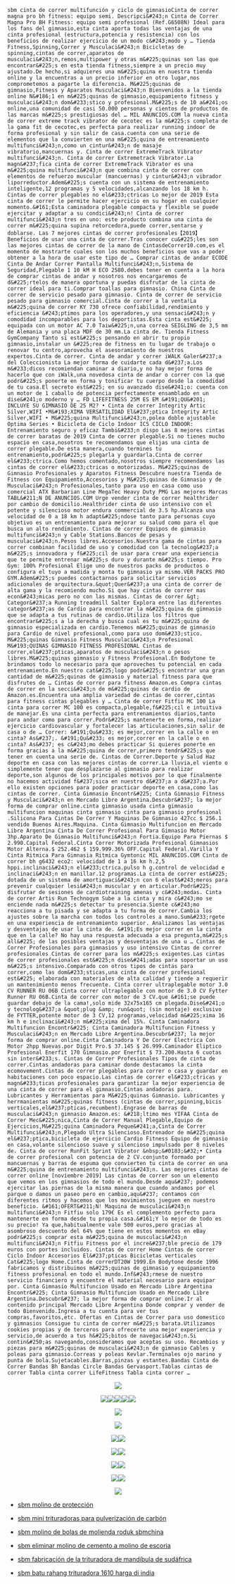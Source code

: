 
```
sbm cinta de correr multifunción y ciclo de gimnasioCinta de correr magna pro bh fitness: equipo semi. Descripci&#243;n Cinta de Correr Magna Pro BH Fitness: equipo semi profesional (Ref.G6508N) Ideal para los fans del gimnasio,esta cinta aporta todas las ventajas de una cinta profesional (estructura,potencia y resistencia) con los beneficios de realizar ejercicio de un modo c&#243;modo y … Tienda Fitness,Spinning,Correr y Musculaci&#243;n Bicicletas de spinning,cintas de correr,aparatos de musculaci&#243;n,remos,multipower y otras m&#225;quinas son las que encontrar&#225;s en esta tienda fitness,siempre a un precio muy ajustado.De hecho,si adquieres una m&#225;quina en nuestra tienda online y la encuentras a un precio inferior en otro lugar,nos comprometemos a pagarte la diferencia. M&#225;quinas de gimnasio,Fitness y Aparatos Musculaci&#243;n Bienvenidos a la tienda online N&#186;1 en m&#225;quinas de gimnasio,equipamiento fitness y musculaci&#243;n dom&#233;stico y profesional.M&#225;s de 10 a&#241;os online,una comunidad de casi 50.000 personas y cientos de productos de las marcas m&#225;s prestigiosas del … MIL ANUNCIOS.COM la nueva cinta de correr extreme track vibrator de cecotec es la m&#225;s completa de la gama fit de cecotec,es perfecta para realizar running indoor de forma profesional y sin salir de casa.cuenta con una serie de elementos que la convierten en una m&#225;quina de entrenamiento multifunci&#243;n,como un cintur&#243;n de masaje vibratorio,mancuernas y. Cinta de correr ExtremeTrack Vibrator multifunci&#243;n. Cinta de correr Extremetrack Vibrator.La magn&#237;fica cinta de correr ExtremeTrack Vibrator es una m&#225;quina multifunci&#243;n que combina cinta de correr con elementos de refuerzo muscular (mancuernas) y cintur&#243;n vibrador liporreductor.Adem&#225;s cuenta con un sistema de entrenamiento inteligente,12 programas y 5 velocidades,alcanzando los 18 km h. Cintas de correr plegables no el&#233;ctricas Lo mejor de 2019 Esta cinta de correr le permite hacer ejercicio en su hogar en cualquier momento.&#161;Esta caminadora plegable compacta y flexible se puede ejercitar y adaptar a su condici&#243;n! Cinta de correr multifunci&#243;n tres en uno: este producto combina una cinta de correr m&#225;quina supina retorcedora,puede correr,sentarse y doblarse. Las 7 mejores cintas de correr profesionales【2019】 Beneficios de usar una cinta de correr.Tras conocer cu&#225;les son las mejores cintas de correr de la mano de CintasdeCorrer10.com,es el momento de mostrarte cuales son los muchos beneficios que vas a poder obtener a la hora de usar este tipo de … Comprar cintas de andar ECODE Cinta De Andar Correr Pantalla Multifunci&#243;n,Sistema de Seguridad,Plegable 1 10 kM H ECO 2580.debes tener en cuenta a la hora de comprar cintas de andar y nosotros nos encargaremos de d&#225;rtelos de manera oportuna y puedas disfrutar de la cinta de correr ideal para ti.Comprar toallas para gimnasio. China Cinta de correr de servicio pesado para gimnasio. Cinta de correr de servicio pesado para gimnasio comercial.Cinta de correr a la venta!La m&#225;quina de correr KY 730 ofrece confiabilidad,rendimiento y eficiencia &#243;ptimos para los operadores,y una sensaci&#243;n y comodidad incomparables para los deportistas.Esta cinta est&#225; equipada con un motor AC 7.0 Taiw&#225;n,una correa SEIGLING de 3,5 mm de Alemania y una placa MDF de 30 mm.La cinta de. Tienda Fitness GymCompany Tanto si est&#225;s pensando en abrir tu propio gimnasio,instalar un &#225;rea de fitness en tu lugar de trabajo o renovar tu centro,aprovecha el asesoramiento de nuestros expertos.Cinta de correr. Cinta de andar y correr iWALK Galer&#237;a del Coleccionista La mejor forma de cuidarte cada d&#237;a.Los m&#233;dicos recomiendan caminar a diario,y no hay mejor forma de hacerlo que con iWalk,una novedosa cinta de andar o correr con la que podr&#225;s ponerte en forma y tonificar tu cuerpo desde la comodidad de tu casa.El secreto est&#225; en su avanzado dise&#241;o: cuenta con un motor de 1 caballo de potencia perfectamente ensamblado en un dise&#241;o moderno y … FD LIFEFITNESS 25M ES EM &#191;QU&#201; INCLUYE SU GIMNASIO DE 25 M2? • Cinta de correr Integrity Artic Silver,WIFI •M&#193;XIMA VERSATILIDAD El&#237;ptica Integrity Artic Silver,WIFI • M&#225;quina Multifunci&#243;n,polea doble ajustable Optima Series • Bicicleta de Ciclo Indoor IC5 CICLO INDOOR: Entrenamiento seguro y eficaz Tambi&#233;n dispo Las 8 mejores cintas de correr baratas de 2019 Cinta de correr plegable.Si no tienes mucho espacio en casa,nosotros te recomendamos que elijas una cinta de correr plegable.De esta manera,cuando termines tu entrenamiento,podr&#225;s plegarla y guardarla.Cinta de correr el&#233;ctrica.Como hemos comentado,nosotros siempre recomendamos las cintas de correr el&#233;ctricas o motorizadas. M&#225;quinas de Gimnasio Profesionales y Aparatos Fitness Descubre nuestra Tienda de Fitness con Equipamiento,Accesorios y M&#225;quinas de Gimnasio y de Musculaci&#243;n Profesionales,tanto para uso en casa como uso comercial ATX Barbarian Line MegaTec Heavy Duty PMG Las mejores Marcas TABL&#211;N DE ANUNCIOS.COM Urge vender cinta de correr healthrider por cambio de domicilio.Healthrider cinta de uso intensivo con el potente y silencioso motor endura commercial de 3.5 hp.Alcanza una velocidad de 0 a 18 km h adapt&#225;ndose tanto para personas cuyo objetivo es un entrenamiento para mejorar su salud como para el que busca un alto rendimiento. Cintas de correr Equipos de gimnasio multifunci&#243;n y Cable Stations.Bancos de pesas y musculaci&#243;n.Pesos libres.Accesorios.Nuestra gama de cintas para correr combinan facilidad de uso y comodidad con la tecnolog&#237;a m&#225;s innovadora y f&#225;cil de usar para crear una experiencia que te permite entrenar m&#225;s duro y durante m&#225;s tiempo. Pro Gym: 100% Profesional Elige uno de nuestros packs de productos o configura el tuyo a madida y monta tu gimnasio ya mismo.VER PACKS PRO GYM.Adem&#225;s puedes contactarnos para solicitar servicios adicionales de arquitectura.&quot;Quer&#237;a una cinta de correr de alta gama y la recomiendo mucho.Si que hay cintas de correr mas econ&#243;micas pero no con las mismas. Cintas de correr &gt; Categor&#237;a Running treadmill Salter Explora entre las diferentes categor&#237;as de Cardio para encontrar la m&#225;quina de gimnasio que se adapta a tus rutinas de cardio.Utiliza los filtros que encontrar&#225;s a la derecha y busca cual es tu m&#225;quina de gimnasio especializada en cardio.Tenemos m&#225;quinas de gimnasio para Cardio de nivel profesional,como para uso dom&#233;stico. M&#225;quinas Gimnasio Fitness Musculaci&#243;n Profesional M&#193;QUINAS GIMNASIO FITNESS PROFESIONAL Cintas de correr,el&#237;pticas,aparatos de musculaci&#243;n o pesos libres.M&#225;quinas gimnasio y Fitness Profesional.En Bodytone te brindamos todo lo necesario para que aproveches tu potencial en cada entrenamiento.En nuestro cat&#225;logo podr&#225;s encontrar una gran cantidad de m&#225;quinas de gimnasio y material fitness para que disfrutes de … Cintas de correr para fitness Amazon.es Compra cintas de correr en la secci&#243;n de m&#225;quinas de cardio de Amazon.es.Encuentra una amplia variedad de cintas de correr,cintas para fitness cintas plegables y … Cinta de correr Fitfiu MC 100 La cinta para correr MC 100 es compacta,plegable,f&#225;cil e intuitiva de manejar.Es una cinta perfecta para entrenamientos diarios,tanto para andar como para correr.Podr&#225;s mantenerte en forma,realizar ejercicio cardiovascular y fortalecer las articulaciones,sin salir de casa o de … Correr: &#191;Qu&#233; es mejor,correr en la calle o en cinta? As&#237;. &#191;Qu&#233; es mejor,correr en la calle o en cinta? As&#237; es c&#243;mo debes practicar Si quieres ponerte en forma gracias a la m&#225;quina de correr,primero tendr&#225;s que tener en cuenta una serie de. Cintas de Correr.Deporte y Salud Haz deporte en casa con las mejores cintas de correr.La lluvia,el viento o simplemente tener que desplazarse al gimnasio para realizar deporte,son algunos de los principales motivos por lo que finalmente no hacemos actividad f&#237;sica en nuestro d&#237;a a d&#237;a.Por ello existen opciones para poder practicar deporte en casa,como las cintas de correr. Cinta Gimnasio Encontr&#225; Cinta Gimnasio Fitness y Musculaci&#243;n en Mercado Libre Argentina.Descubr&#237; la mejor forma de comprar online.cinta gimnasio usada cinta gimnasio multifuncion maquinas cinta gimnasio cinta para gimnasio profesional .Silicona Para Cintas De Correr Y Maquinas De Gimnasio 427cc $ 256.1 vendido Buenos Aires.Maquina. Cinta Gimnasio Multifuncion en Mercado Libre Argentina Cinta De Correr Profesional Para Gimnasio Motor 3hp.Aparato De Gimnasio Multifunci&#243;n Fortia.Equipo Para Piernas $ 2.990.Capital Federal.Cinta Correr Motorizada Profesional Gimnasios Motor Alterna.$ 252.462 $ 159.999.36% OFF.Capital Federal.Varilla Y Cinta Ritmica Para Gimnasia Ritmica Gymtonic MIL ANUNCIOS.COM Cinta de correr bh g6432 eco2: velocidad de 1 a 16 km h.2,5 hppi.inclinaci&#243;n el&#233;ctrica.pulso h g.control de velocidad e inclinaci&#243;n en manillar.12 programas.La cinta de correr est&#225; dotada de un sistema de amortiguaci&#243;n con 6 elast&#243;meros para prevenir cualquier lesi&#243;n muscular y en articular.Podr&#225; disfrutar de sesiones de cardiotraining amenas y c&#243;modas. Cinta de correr Artis Run Technogym Sube a la cinta y mira c&#243;mo se enciende nada m&#225;s detectar tu presencia.Siente c&#243;mo reacciona a tu pisada y se adapta a tu forma de correr.Cambia los ajustes sobre la marcha con todos los controles a mano.Sum&#233;rgete en una experiencia de entrenamiento superior. Analizamos las ventajas y desventajas de usar la cinta de. &#191;Es mejor correr en la cinta que en la calle? No hay una respuesta adecuada a esa pregunta,m&#225;s all&#225; de las posibles ventajas y desventajas de una u … Cintas de Correr Profesionales para gimnasios y uso intensivo Cintas de correr profesionales Cintas de correr para los m&#225;s exigentes.Las cintas de correr profesionales est&#225;n dise&#241;adas para soportar un uso m&#225;s intensivo.Comparado con otros tipos de cintas para correr,como las dom&#233;sticas,una cinta de correr profesional est&#225; elaborada con materiales de alta calidad y tiende a requerir un mantenimiento menos frecuente. Cinta correr ultraplegable motor 3.0 CV RUNNER RU 06B Cinta correr ultraplegable con motor de 3.0 CV Fytter Runner RU 06B.Cinta de correr con motor de 3 CV.que &#161;se puede guardar debajo de la cama!,solo mide 32x75x165 cm plegada.Dise&#241;o y tecnolog&#237;a &quot;plug &amp; run&quot; (sin montaje) exclusivo de FYTTER,potente motor de 3 CV,12 programas,velocidad m&#225;xima 16 km h e inclinaci&#243;n m&#225;xima del 15%. Cinta Caminadora Multifuncion Encontr&#225; Cinta Caminadora Multifuncion Fitness y Musculaci&#243;n en Mercado Libre Argentina.Descubr&#237; la mejor forma de comprar online.Cinta Caminadora Y De Correr Electrica Con Motor 2hpp Nuevas.por Digit Pro.$ 37.145 $ 26.999.Caminador Eliptico Profesional Enerfit 170 Gimnasio.por Enerfit $ 73.200.Hasta 6 cuotas sin inter&#233;s. Cintas de Correr Profesionales Tipos de cinta de correr.Cintas andadoras para caminar donde destacamos la cinta ecomovement.Cintas de correr plegables para correr o casa y guardar en habitaciones con poco espacio.Las cintas de correr el&#233;ctricas y magn&#233;ticas profesionales para garantizar la mejor experiencia de una cinta de correr para el gimnasio.Cintas andadoras para. Lubricantes y Herramientas para M&#225;quinas Gimnasio. Lubricantes y herrmanientas m&#225;quinas fitness (cintas de correr,spinning,bicis verticales,el&#237;pticas,recumbent).Engrase de barras de musculaci&#243;n gimnasio Amazon.es: &#218;ltimo mes YIFAA Cinta de Correr Mec&#225;nica,Cinta de Correr Manual Plegable,Equipo de Ejercicios,M&#225;quina Caminadora Peque&#241;a,Cinta de Correr Multifunci&#243;n,Plegado Ultra Silencioso.Entrenador de m&#225;quina el&#237;ptica,bicicleta de ejercicio Cardio Fitness Equipo de gimnasio en casa,volante silencioso suave y silencioso impulsado por 8 niveles de. Cinta de correr RunFit Sprint Vibrator &nbsp;&#0183;&#32;• Cinta de correr profesional con potencia de 2 CV.conjunto formado por mancuernas y barras de espuma que convierten tu cinta de correr en una m&#225;quina de entrenamiento multifunci&#243;n. Las mejores cintas de correr online [noviembre 2019] Las cintas de correr son un elemento que vemos en los gimnasios de todo el mundo.Desde aqu&#237; podemos ejercitar las piernas de la misma manera que cuando andamos por el parque o damos un paseo pero en cambio,aqu&#237; contamos con diferentes ritmos y hacemos que los movimientos jueguen en nuestro beneficio. &#161;OFERT&#211;N! Maquina de musculaci&#243;n multifunci&#243;n Fitfiu solo 179€ Es el complemento perfecto para mantenerte en forma desde tu propia casa.&#161;Y lo mejor de todo es su precio! Ya que,habitualmente vale 500 euros,pero gracias al asombroso descuento del 64% que tiene en estos momentos en eBay podr&#225;s comprar esta m&#225;quina de musculaci&#243;n multifunci&#243;n Fitfiu Fitness por el incre&#237;ble precio de 179 euros con portes incluidos. Cintas de correr Home Cintas de correr Ciclo Indoor Accesorios El&#237;pticas Bicicletas verticales Cat&#225;logo Home.Cinta de correrDT20W 1999.En Bodytone desde 1996 fabricamos y distribuimos m&#225;quinas de gimnasio y equipamiento fitness profesional en todo el mundo.Inf&#243;rmese de nuestro servicio financiero y encuentre el material necesario para equipar por. Cinta Gimnasio Multifuncion Usado en Mercado Libre Argentina Encontr&#225; Cinta Gimnasio Multifuncion Usado en Mercado Libre Argentina.Descubr&#237; la mejor forma de comprar online.Ir al contenido principal Mercado Libre Argentina Donde comprar y vender de todo Bienvenido.Ingresa a tu cuenta para ver tus compras,favoritos,etc. Ofertas en Cintas de Correr para uso domestico y gimnasios Consigue tu cinta de correr m&#225;s barata.Utilizamos cookies propias y de terceros para ofrecerte una mejor experiencia y servicio,de acuerdo a tus h&#225;bitos de navegaci&#243;n.Si contin&#250;as navegando,consideramos que aceptas su uso. Recambios y piezas para m&#225;quinas de musculaci&#243;n de gimnasio Cables y poleas para gimnasio.Correas y poleas Kevlar.Terminales ojo marino y punta de bola.Sujetacables.Barras,pinzas y estantes.Bandas Cinta de Correr Bandas Bh Bandas Circle Bandas Gervasport.Tablas cintas de correr Tabla cinta correr LifeFitness Tabla cinta correr … 
```

<div align="center">

<a href="https://es-crusher.shibang-china.com/github&k=sbm+cinta+de+correr+multifunci%C3%B3n+y+ciclo+de+gimnasio"><img src="https://static.shibang-china.com/es/crusher/logo.jpg"></a>

<a href="https://es-crusher.shibang-china.com/github&k=sbm+cinta+de+correr+multifunci%C3%B3n+y+ciclo+de+gimnasio"><img src="https://static.shibang-china.com/es/crusher/index.jpg"></a><a href="https://es-crusher.shibang-china.com/material.htmlgithub&k=sbm+cinta+de+correr+multifunci%C3%B3n+y+ciclo+de+gimnasio"><img src="https://static.shibang-china.com/es/crusher/material.jpg"></a><a href="https://es-crusher.shibang-china.com/application.htmlgithub&k=sbm+cinta+de+correr+multifunci%C3%B3n+y+ciclo+de+gimnasio"><img src="https://static.shibang-china.com/es/crusher/application.jpg"></a><a href="https://es-crusher.shibang-china.com/aboutus.htmlgithub&k=sbm+cinta+de+correr+multifunci%C3%B3n+y+ciclo+de+gimnasio"><img src="https://static.shibang-china.com/es/crusher/aboutus.jpg"></a><a href="https://es-crusher.shibang-china.com/contact.htmlgithub&k=sbm+cinta+de+correr+multifunci%C3%B3n+y+ciclo+de+gimnasio"><img src="https://static.shibang-china.com/es/crusher/contact.jpg"></a>

<a href="https://es-crusher.shibang-china.com/github&k=sbm+cinta+de+correr+multifunci%C3%B3n+y+ciclo+de+gimnasio"><img src="https://static.shibang-china.com/es/crusher/banner.jpg"></a>

<a href="https://swt.shibang-china.com/github&k=sbm+cinta+de+correr+multifunci%C3%B3n+y+ciclo+de+gimnasio"><img src="https://static.shibang-china.com/es/crusher/text.jpg"></a>

<a href="https://swt.shibang-china.com/github&k=sbm+cinta+de+correr+multifunci%C3%B3n+y+ciclo+de+gimnasio"><img src="https://static.shibang-china.com/es/crusher/chat.jpg"></a><a href="https://es-crusher.shibang-china.com/contact.htmlgithub&k=sbm+cinta+de+correr+multifunci%C3%B3n+y+ciclo+de+gimnasio"><img src="https://static.shibang-china.com/es/crusher/message.jpg"></a>

<a href="https://es-crusher.shibang-china.com/products/pe.htmlgithub&k=sbm+cinta+de+correr+multifunci%C3%B3n+y+ciclo+de+gimnasio"><img src="https://static.shibang-china.com/es/crusher/pe.jpg"></a><a href="https://es-crusher.shibang-china.com/products/pf.htmlgithub&k=sbm+cinta+de+correr+multifunci%C3%B3n+y+ciclo+de+gimnasio"><img src="https://static.shibang-china.com/es/crusher/pf.jpg"></a>

<a href="https://es-crusher.shibang-china.com/products/hpt.htmlgithub&k=sbm+cinta+de+correr+multifunci%C3%B3n+y+ciclo+de+gimnasio"><img src="https://static.shibang-china.com/es/crusher/hpt.jpg"></a><a href="https://es-crusher.shibang-china.com/products/vsi.htmlgithub&k=sbm+cinta+de+correr+multifunci%C3%B3n+y+ciclo+de+gimnasio"><img src="https://static.shibang-china.com/es/crusher/vsi.jpg"></a>

<a href="https://es-crusher.shibang-china.com/products/klv.htmlgithub&k=sbm+cinta+de+correr+multifunci%C3%B3n+y+ciclo+de+gimnasio"><img src="https://static.shibang-china.com/es/crusher/klv.jpg"></a><a href="https://es-crusher.shibang-china.com/products/portable.htmlgithub&k=sbm+cinta+de+correr+multifunci%C3%B3n+y+ciclo+de+gimnasio"><img src="https://static.shibang-china.com/es/crusher/portable.jpg"></a>

<a href="https://swt.shibang-china.com/github&k=sbm+cinta+de+correr+multifunci%C3%B3n+y+ciclo+de+gimnasio"><img src="https://static.shibang-china.com/es/crusher/case.jpg"></a>

</div>


* [sbm molino de protección](sbm%20molino%20de%20protecci%C3%B3n.md)

* [sbm mini trituradoras para pulverización de carbón](sbm%20mini%20trituradoras%20para%20pulverizaci%C3%B3n%20de%20carb%C3%B3n.md)

* [sbm molino de bolas de molienda roduk sbmchina](sbm%20molino%20de%20bolas%20de%20molienda%20roduk%20sbmchina.md)

* [sbm eliminar molino de cemento a molino de escoria](sbm%20eliminar%20molino%20de%20cemento%20a%20molino%20de%20escoria.md)

* [sbm fabricación de la trituradora de mandíbula de sudáfrica](sbm%20fabricaci%C3%B3n%20de%20la%20trituradora%20de%20mand%C3%ADbula%20de%20sud%C3%A1frica.md)

* [sbm batu rahang trituradora 1610 harga di india](sbm%20batu%20rahang%20trituradora%201610%20harga%20di%20india.md)